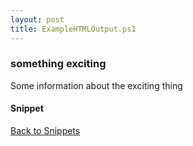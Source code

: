 ```yaml
---
layout: post
title: ExampleHTMLOutput.ps1
---
```


### something exciting

Some information about the exciting thing

#### Snippet

<script async src="https://gist-it.appspot.com/github.com/BanterBoy/scripts-blog/blob/master/PowerShell/snippets/ExampleHTMLOutput.ps1"></script>

<a href="/menu/_pages/snippets.html">Back to Snippets</a>
